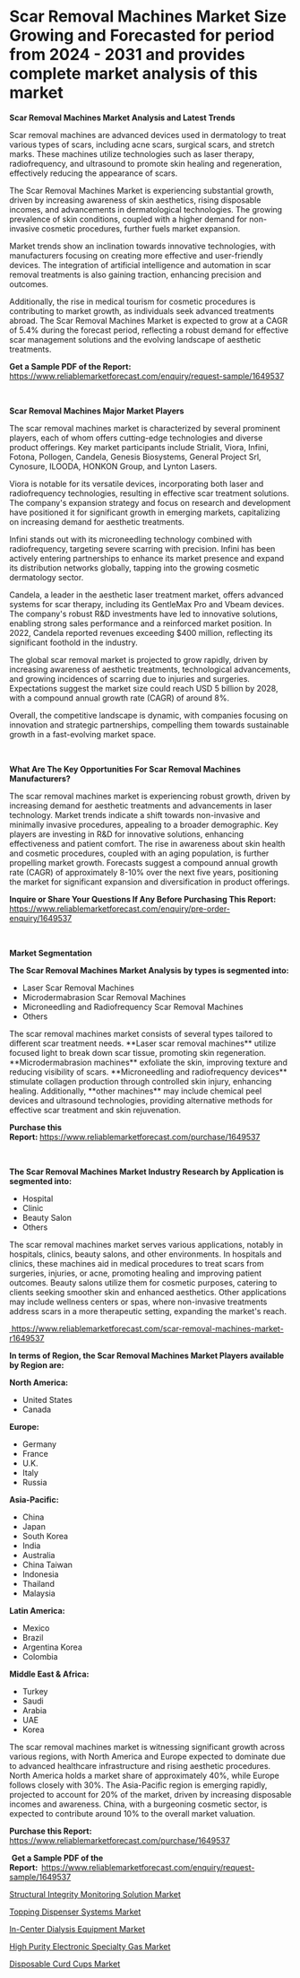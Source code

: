 <p><h1>Scar Removal Machines Market Size Growing and Forecasted for period from 2024 - 2031 and provides complete market analysis of this market</h1></p><p><strong>Scar Removal Machines Market Analysis and Latest Trends</strong></p>
<p><p>Scar removal machines are advanced devices used in dermatology to treat various types of scars, including acne scars, surgical scars, and stretch marks. These machines utilize technologies such as laser therapy, radiofrequency, and ultrasound to promote skin healing and regeneration, effectively reducing the appearance of scars.</p><p>The Scar Removal Machines Market is experiencing substantial growth, driven by increasing awareness of skin aesthetics, rising disposable incomes, and advancements in dermatological technologies. The growing prevalence of skin conditions, coupled with a higher demand for non-invasive cosmetic procedures, further fuels market expansion. </p><p>Market trends show an inclination towards innovative technologies, with manufacturers focusing on creating more effective and user-friendly devices. The integration of artificial intelligence and automation in scar removal treatments is also gaining traction, enhancing precision and outcomes. </p><p>Additionally, the rise in medical tourism for cosmetic procedures is contributing to market growth, as individuals seek advanced treatments abroad. The Scar Removal Machines Market is expected to grow at a CAGR of 5.4% during the forecast period, reflecting a robust demand for effective scar management solutions and the evolving landscape of aesthetic treatments.</p></p>
<p><strong>Get a Sample PDF of the Report:&nbsp;</strong> <a href="https://www.reliablemarketforecast.com/enquiry/request-sample/1649537?utm_campaign=1129&utm_medium=2&utm_source=Github&utm_content=ia&utm_term=15102024&utm_id=scar-removal-machines">https://www.reliablemarketforecast.com/enquiry/request-sample/1649537</a></p>
<p>&nbsp;</p>
<p><strong>Scar Removal Machines Major Market Players</strong></p>
<p><p>The scar removal machines market is characterized by several prominent players, each of whom offers cutting-edge technologies and diverse product offerings. Key market participants include Strialit, Viora, Infini, Fotona, Pollogen, Candela, Genesis Biosystems, General Project Srl, Cynosure, ILOODA, HONKON Group, and Lynton Lasers.</p><p>Viora is notable for its versatile devices, incorporating both laser and radiofrequency technologies, resulting in effective scar treatment solutions. The company's expansion strategy and focus on research and development have positioned it for significant growth in emerging markets, capitalizing on increasing demand for aesthetic treatments.</p><p>Infini stands out with its microneedling technology combined with radiofrequency, targeting severe scarring with precision. Infini has been actively entering partnerships to enhance its market presence and expand its distribution networks globally, tapping into the growing cosmetic dermatology sector.</p><p>Candela, a leader in the aesthetic laser treatment market, offers advanced systems for scar therapy, including its GentleMax Pro and Vbeam devices. The company's robust R&D investments have led to innovative solutions, enabling strong sales performance and a reinforced market position. In 2022, Candela reported revenues exceeding $400 million, reflecting its significant foothold in the industry.</p><p>The global scar removal market is projected to grow rapidly, driven by increasing awareness of aesthetic treatments, technological advancements, and growing incidences of scarring due to injuries and surgeries. Expectations suggest the market size could reach USD 5 billion by 2028, with a compound annual growth rate (CAGR) of around 8%.</p><p>Overall, the competitive landscape is dynamic, with companies focusing on innovation and strategic partnerships, compelling them towards sustainable growth in a fast-evolving market space.</p></p>
<p>&nbsp;</p>
<p><strong>What Are The Key Opportunities For Scar Removal Machines Manufacturers?</strong></p>
<p><p>The scar removal machines market is experiencing robust growth, driven by increasing demand for aesthetic treatments and advancements in laser technology. Market trends indicate a shift towards non-invasive and minimally invasive procedures, appealing to a broader demographic. Key players are investing in R&D for innovative solutions, enhancing effectiveness and patient comfort. The rise in awareness about skin health and cosmetic procedures, coupled with an aging population, is further propelling market growth. Forecasts suggest a compound annual growth rate (CAGR) of approximately 8-10% over the next five years, positioning the market for significant expansion and diversification in product offerings.</p></p>
<p><strong>Inquire or Share Your Questions If Any Before Purchasing This Report:</strong> <a href="https://www.reliablemarketforecast.com/enquiry/pre-order-enquiry/1649537?utm_campaign=1129&utm_medium=2&utm_source=Github&utm_content=ia&utm_term=15102024&utm_id=scar-removal-machines">https://www.reliablemarketforecast.com/enquiry/pre-order-enquiry/1649537</a></p>
<p>&nbsp;</p>
<p><strong>Market Segmentation</strong></p>
<p><strong>The Scar Removal Machines Market Analysis by types is segmented into:</strong></p>
<p><ul><li>Laser Scar Removal Machines</li><li>Microdermabrasion Scar Removal Machines</li><li>Microneedling and Radiofrequency Scar Removal Machines</li><li>Others</li></ul></p>
<p><p>The scar removal machines market consists of several types tailored to different scar treatment needs. **Laser scar removal machines** utilize focused light to break down scar tissue, promoting skin regeneration. **Microdermabrasion machines** exfoliate the skin, improving texture and reducing visibility of scars. **Microneedling and radiofrequency devices** stimulate collagen production through controlled skin injury, enhancing healing. Additionally, **other machines** may include chemical peel devices and ultrasound technologies, providing alternative methods for effective scar treatment and skin rejuvenation.</p></p>
<p><strong>Purchase this Report:&nbsp;</strong><a href="https://www.reliablemarketforecast.com/purchase/1649537?utm_campaign=1129&utm_medium=2&utm_source=Github&utm_content=ia&utm_term=15102024&utm_id=scar-removal-machines">https://www.reliablemarketforecast.com/purchase/1649537</a></p>
<p>&nbsp;</p>
<p><strong>The Scar Removal Machines Market Industry Research by Application is segmented into:</strong></p>
<p><ul><li>Hospital</li><li>Clinic</li><li>Beauty Salon</li><li>Others</li></ul></p>
<p><p>The scar removal machines market serves various applications, notably in hospitals, clinics, beauty salons, and other environments. In hospitals and clinics, these machines aid in medical procedures to treat scars from surgeries, injuries, or acne, promoting healing and improving patient outcomes. Beauty salons utilize them for cosmetic purposes, catering to clients seeking smoother skin and enhanced aesthetics. Other applications may include wellness centers or spas, where non-invasive treatments address scars in a more therapeutic setting, expanding the market's reach.</p></p>
<p><a href="https://www.reliablemarketforecast.com/scar-removal-machines-market-r1649537?utm_campaign=1129&utm_medium=2&utm_source=Github&utm_content=ia&utm_term=15102024&utm_id=scar-removal-machines">&nbsp;https://www.reliablemarketforecast.com/scar-removal-machines-market-r1649537</a></p>
<p><strong>In terms of Region, the Scar Removal Machines Market Players available by Region are:</strong></p>
<p>
    <p> <strong> North America: </strong>
        <ul>
            <li>United States</li>
            <li>Canada</li>
        </ul>
        </p> 
    <p> <strong> Europe: </strong>
        <ul>
            <li>Germany</li>
            <li>France</li>
            <li>U.K.</li>
            <li>Italy</li>
            <li>Russia</li>
        </ul>
        </p> 
    <p> <strong> Asia-Pacific: </strong>
        <ul>
            <li>China</li>
            <li>Japan</li>
            <li>South Korea</li>
            <li>India</li>
            <li>Australia</li>
            <li>China Taiwan</li>
            <li>Indonesia</li>
            <li>Thailand</li>
            <li>Malaysia</li>
        </ul>
        </p> 
    <p> <strong> Latin America: </strong>
        <ul>
            <li>Mexico</li>
            <li>Brazil</li>
            <li>Argentina Korea</li>
            <li>Colombia</li>
        </ul>
        </p> 
    <p> <strong> Middle East & Africa: </strong>
        <ul>
            <li>Turkey</li>
            <li>Saudi</li>
            <li>Arabia</li>
            <li>UAE</li>
            <li>Korea</li>
        </ul>
    </p>
    </p>
<p><p>The scar removal machines market is witnessing significant growth across various regions, with North America and Europe expected to dominate due to advanced healthcare infrastructure and rising aesthetic procedures. North America holds a market share of approximately 40%, while Europe follows closely with 30%. The Asia-Pacific region is emerging rapidly, projected to account for 20% of the market, driven by increasing disposable incomes and awareness. China, with a burgeoning cosmetic sector, is expected to contribute around 10% to the overall market valuation.</p></p>
<p><strong>Purchase this Report: </strong><a href="https://www.reliablemarketforecast.com/purchase/1649537?utm_campaign=1129&utm_medium=2&utm_source=Github&utm_content=ia&utm_term=15102024&utm_id=scar-removal-machines">https://www.reliablemarketforecast.com/purchase/1649537</a></p>
<p>&nbsp;<strong>Get a Sample PDF of the Report:&nbsp;&nbsp;</strong><a href="https://www.reliablemarketforecast.com/enquiry/request-sample/1649537?utm_campaign=1129&utm_medium=2&utm_source=Github&utm_content=ia&utm_term=15102024&utm_id=scar-removal-machines">https://www.reliablemarketforecast.com/enquiry/request-sample/1649537</a></p>
<p><strong></strong></p>
<p><p><a href="https://github.com/fratgqppizur/Market-Research-Report-List-1/blob/main/structural-integrity-monitoring-solution-market.md?utm_campaign=1129&utm_medium=2&utm_source=Github&utm_content=ia&utm_term=15102024&utm_id=scar-removal-machines">Structural Integrity Monitoring Solution Market</a></p><p><a href="https://www.linkedin.com/pulse/topping-dispenser-systems-spectrum-usage-patterns-sector-155ge?trk=public_post_embed_feed-article-content&utm_campaign=1129&utm_medium=2&utm_source=Github&utm_content=ia&utm_term=15102024&utm_id=scar-removal-machines">Topping Dispenser Systems Market</a></p><p><a href="https://www.linkedin.com/pulse/in-center-dialysis-equipment-market-size-share-analysis-growth-kxtse?trk=public_post_embed_feed-article-content&utm_campaign=1129&utm_medium=2&utm_source=Github&utm_content=ia&utm_term=15102024&utm_id=scar-removal-machines">In-Center Dialysis Equipment Market</a></p><p><a href="https://www.linkedin.com/pulse/high-purity-electronic-specialty-gas-market-segmentation-jnvie?trk=public_post_embed_feed-article-content&utm_campaign=1129&utm_medium=2&utm_source=Github&utm_content=ia&utm_term=15102024&utm_id=scar-removal-machines">High Purity Electronic Specialty Gas Market</a></p><p><a href="https://github.com/hentonwytandusyl0/Market-Research-Report-List-1/blob/main/disposable-curd-cups-market.md?utm_campaign=1129&utm_medium=2&utm_source=Github&utm_content=ia&utm_term=15102024&utm_id=scar-removal-machines">Disposable Curd Cups Market</a></p></p>